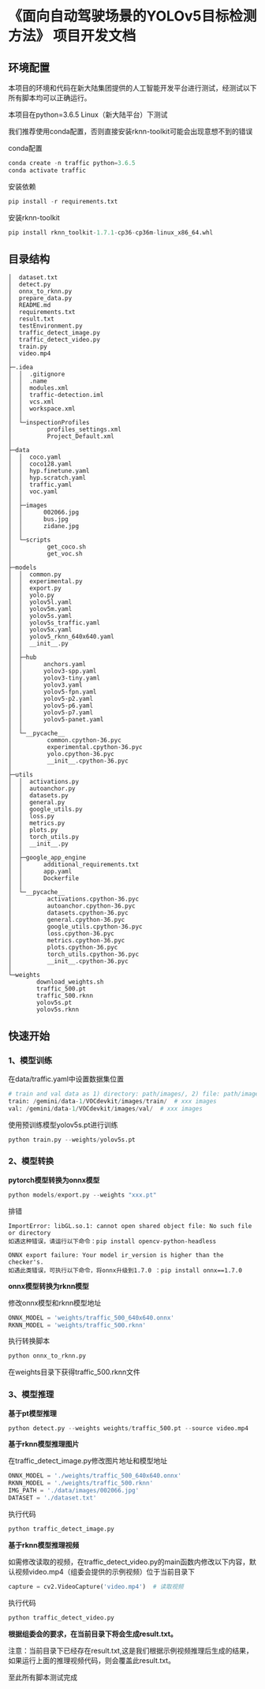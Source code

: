 

# 《面向自动驾驶场景的YOLOv5目标检测方法》 项目开发文档



## 环境配置

本项目的环境和代码在新大陆集团提供的人工智能开发平台进行测试，经测试以下所有脚本均可以正确运行。

本项目在python=3.6.5 Linux（新大陆平台）下测试

我们推荐使用conda配置，否则直接安装rknn-toolkit可能会出现意想不到的错误

conda配置

```python
conda create -n traffic python=3.6.5
conda activate traffic
```

安装依赖

```python
pip install -r requirements.txt
```

安装rknn-toolkit

```python
pip install rknn_toolkit-1.7.1-cp36-cp36m-linux_x86_64.whl
```



## 目录结构

```
│  dataset.txt
│  detect.py
│  onnx_to_rknn.py
│  prepare_data.py
│  README.md
│  requirements.txt
│  result.txt
│  testEnvironment.py
│  traffic_detect_image.py
│  traffic_detect_video.py
│  train.py
│  video.mp4
│
├─.idea
│  │  .gitignore
│  │  .name
│  │  modules.xml
│  │  traffic-detection.iml
│  │  vcs.xml
│  │  workspace.xml
│  │
│  └─inspectionProfiles
│          profiles_settings.xml
│          Project_Default.xml
│
├─data
│  │  coco.yaml
│  │  coco128.yaml
│  │  hyp.finetune.yaml
│  │  hyp.scratch.yaml
│  │  traffic.yaml
│  │  voc.yaml
│  │
│  ├─images
│  │      002066.jpg
│  │      bus.jpg
│  │      zidane.jpg
│  │
│  └─scripts
│          get_coco.sh
│          get_voc.sh
│
├─models
│  │  common.py
│  │  experimental.py
│  │  export.py
│  │  yolo.py
│  │  yolov5l.yaml
│  │  yolov5m.yaml
│  │  yolov5s.yaml
│  │  yolov5s_traffic.yaml
│  │  yolov5x.yaml
│  │  yolov5_rknn_640x640.yaml
│  │  __init__.py
│  │
│  ├─hub
│  │      anchors.yaml
│  │      yolov3-spp.yaml
│  │      yolov3-tiny.yaml
│  │      yolov3.yaml
│  │      yolov5-fpn.yaml
│  │      yolov5-p2.yaml
│  │      yolov5-p6.yaml
│  │      yolov5-p7.yaml
│  │      yolov5-panet.yaml
│  │
│  └─__pycache__
│          common.cpython-36.pyc
│          experimental.cpython-36.pyc
│          yolo.cpython-36.pyc
│          __init__.cpython-36.pyc
│
├─utils
│  │  activations.py
│  │  autoanchor.py
│  │  datasets.py
│  │  general.py
│  │  google_utils.py
│  │  loss.py
│  │  metrics.py
│  │  plots.py
│  │  torch_utils.py
│  │  __init__.py
│  │
│  ├─google_app_engine
│  │      additional_requirements.txt
│  │      app.yaml
│  │      Dockerfile
│  │
│  └─__pycache__
│          activations.cpython-36.pyc
│          autoanchor.cpython-36.pyc
│          datasets.cpython-36.pyc
│          general.cpython-36.pyc
│          google_utils.cpython-36.pyc
│          loss.cpython-36.pyc
│          metrics.cpython-36.pyc
│          plots.cpython-36.pyc
│          torch_utils.cpython-36.pyc
│          __init__.cpython-36.pyc
│
└─weights
        download_weights.sh
        traffic_500.pt
        traffic_500.rknn
        yolov5s.pt
        yolov5s.rknn
```



## 快速开始

### 1、模型训练

在data/traffic.yaml中设置数据集位置

```python
# train and val data as 1) directory: path/images/, 2) file: path/images.txt, or 3) list: [path1/images/, path2/images/]
train: /gemini/data-1/VOCdevkit/images/train/  # xxx images
val: /gemini/data-1/VOCdevkit/images/val/  # xxx images
```

使用预训练模型yolov5s.pt进行训练

```python
python train.py --weights/yolov5s.pt
```



### 2、模型转换

**pytorch模型转换为onnx模型**

```python
python models/export.py --weights "xxx.pt"
```

排错

```
ImportError: libGL.so.1: cannot open shared object file: No such file or directory
如遇这种错误，请运行以下命令：pip install opencv-python-headless

ONNX export failure: Your model ir_version is higher than the checker's.
如遇此类错误，可执行以下命令，将onnx升级到1.7.0 ：pip install onnx==1.7.0
```



**onnx模型转换为rknn模型**

修改onnx模型和rknn模型地址

```python
ONNX_MODEL = 'weights/traffic_500_640x640.onnx'
RKNN_MODEL = 'weights/traffic_500.rknn'
```

执行转换脚本

```python
python onnx_to_rknn.py 
```

在weights目录下获得traffic_500.rknn文件

### 3、模型推理

**基于pt模型推理**

```python
python detect.py --weights weights/traffic_500.pt --source video.mp4
```

**基于rknn模型推理图片**

在traffic_detect_image.py修改图片地址和模型地址

```python
ONNX_MODEL = './weights/traffic_500_640x640.onnx'
RKNN_MODEL = './weights/traffic_500.rknn'
IMG_PATH = './data/images/002066.jpg'
DATASET = './dataset.txt'
```

执行代码

```python
python traffic_detect_image.py
```

**基于rknn模型推理视频**

如需修改读取的视频，在traffic_detect_video.py的main函数内修改以下内容，默认视频video.mp4（组委会提供的示例视频）位于当前目录下

```python
capture = cv2.VideoCapture('video.mp4')  # 读取视频
```

执行代码

```python
python traffic_detect_video.py
```

**根据组委会的要求，在当前目录下将会生成result.txt。**

注意：当前目录下已经存在result.txt,这是我们根据示例视频推理后生成的结果，如果运行上面的推理视频代码，则会覆盖此result.txt。

至此所有脚本测试完成

